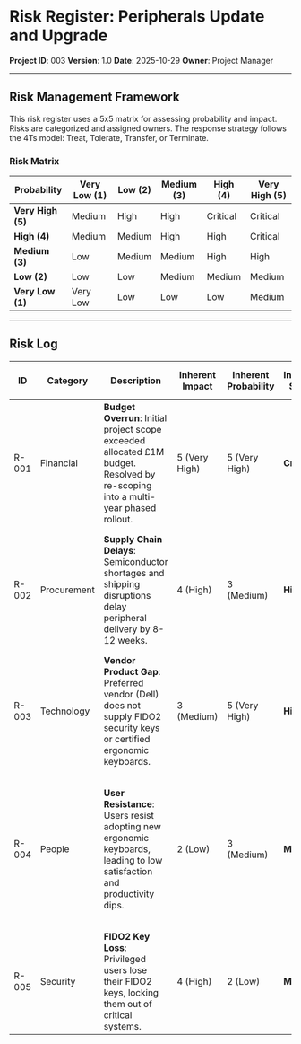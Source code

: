 # Risk Register: Peripherals Update and Upgrade

**Project ID**: 003
**Version**: 1.0
**Date**: 2025-10-29
**Owner**: Project Manager

---

## Risk Management Framework

This risk register uses a 5x5 matrix for assessing probability and impact. Risks are categorized and assigned owners. The response strategy follows the 4Ts model: Treat, Tolerate, Transfer, or Terminate.

### Risk Matrix

| Probability | Very Low (1) | Low (2) | Medium (3) | High (4) | Very High (5) |
|---|---|---|---|---|---|
| **Very High (5)** | Medium | High | High | Critical | Critical |
| **High (4)** | Medium | Medium | High | High | Critical |
| **Medium (3)** | Low | Medium | Medium | High | High |
| **Low (2)** | Low | Low | Medium | Medium | Medium |
| **Very Low (1)** | Very Low | Low | Low | Low | Medium |

---

## Risk Log

| ID | Category | Description | Inherent Impact | Inherent Probability | Inherent Score | Mitigation Strategy (Response) | Residual Impact | Residual Probability | Residual Score | Owner | Status |
|----|----------|-------------|-----------------|----------------------|----------------|------------------------------------|-----------------|----------------------|----------------|-------|--------|
| R-001 | Financial | **Budget Overrun**: Initial project scope exceeded allocated £1M budget. Resolved by re-scoping into a multi-year phased rollout. | 5 (Very High) | 5 (Very High) | **Critical** | **Treat**: Project re-scoped into a multi-year phased rollout with executive approval for a reduced Year 1 scope fitting the £500K budget. | 1 (Very Low) | 1 (Very Low) | **Very Low** | CFO | Closed |
| R-002 | Procurement | **Supply Chain Delays**: Semiconductor shortages and shipping disruptions delay peripheral delivery by 8-12 weeks. | 4 (High) | 3 (Medium) | **High** | **Treat**: Place orders 12-16 weeks in advance. Maintain a 10% buffer inventory for critical items (headsets, FIDO2 keys). Identify and pre-qualify alternative vendors. | 2 (Low) | 3 (Medium) | **Medium** | Procurement Manager | Open |
| R-003 | Technology | **Vendor Product Gap**: Preferred vendor (Dell) does not supply FIDO2 security keys or certified ergonomic keyboards. | 3 (Medium) | 5 (Very High) | **High** | **Treat**: Adopt a multi-vendor procurement strategy. Source FIDO2 keys from Yubico and ergonomic keyboards from Logitech/Microsoft. | 1 (Very Low) | 2 (Low) | **Low** | IT Operations Lead | Open |
| R-004 | People | **User Resistance**: Users resist adopting new ergonomic keyboards, leading to low satisfaction and productivity dips. | 2 (Low) | 3 (Medium) | **Medium** | **Treat**: Develop a comprehensive change management plan. Offer user training on the benefits of ergonomic peripherals. Provide a traditional keyboard option for users who strongly object after a trial period. | 1 (Very Low) | 2 (Low) | **Low** | HR | Open |
| R-005 | Security | **FIDO2 Key Loss**: Privileged users lose their FIDO2 keys, locking them out of critical systems. | 4 (High) | 2 (Low) | **Medium** | **Treat**: Procure two FIDO2 keys for each privileged user (primary and backup). Establish a rapid 24-hour replacement and revocation process. | 2 (Low) | 2 (Low) | **Low** | CISO | Open |

